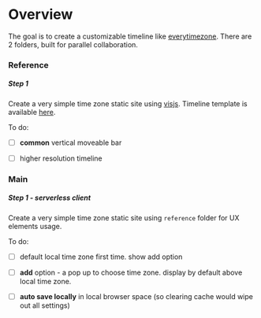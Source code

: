 # Overview

The goal is to create a customizable timeline like [everytimezone](https://everytimezone.com/). There are 2 folders, built for parallel collaboration.

### Reference

##### Step 1

Create a very simple time zone static site using [visjs](http://visjs.org/examples/timeline/basicUsage.html). Timeline template is available [here](http://visjs.org/examples/timeline/other/timezone.html). 

To do:  
- [ ] **common** vertical moveable bar
- [ ] higher resolution timeline 


### Main

##### Step 1 - serverless client

Create a very simple time zone static site using ```reference``` folder for UX elements usage. 

To do:  
- [ ] default local time zone first time. show add option
- [ ] **add** option - a pop up to choose time zone. display by default above local time zone. 
- [ ] **auto save locally** in local browser space (so clearing cache would wipe out all settings)





